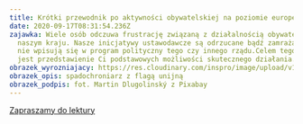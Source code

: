 ```yaml
---
title: Krótki przewodnik po aktywności obywatelskiej na poziomie europejskim (cz.1)
date: 2020-09-17T08:31:54.236Z
zajawka: Wiele osób odczuwa frustrację związaną z działalnością obywatelską w
  naszym kraju. Nasze inicjatywy ustawodawcze są odrzucane bądź zamrażane, bo
  nie wpisują się w program polityczny tego czy innego rządu.Celem tego tekstu
  jest przedstawienie Ci podstawowych możliwości skutecznego działania.
obrazek_wyrozniajacy: https://res.cloudinary.com/inspro/image/upload/v1600331333/aiso/Zdj%C4%99cia%20szkolenia/spadochroniarz-768.jpg
obrazek_opis: spadochroniarz z flagą unijną
obrazek_podpis: fot. Martin Dlugolinský z Pixabay
---
```

[Zapraszamy do lektury](https://instytutsprawobywatelskich.pl/krotki-przewodnik-po-aktywnosci-obywatelskiej-na-poziomie-europejskim-cz-1/)